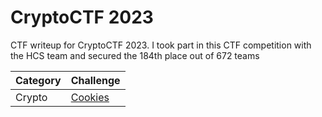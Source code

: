 # CryptoCTF 2023
CTF writeup for CryptoCTF 2023. I took part in this CTF competition with the HCS team and secured the 184th place out of 672 teams

| Category | Challenge |
| --- | --- |
| Crypto | [Cookies](/CryptoCTF%202023/Blue%20Office/)